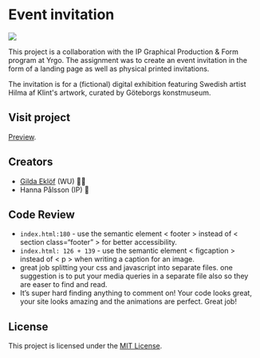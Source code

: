 # Event invitation

![](https://media.giphy.com/media/1FXYMTuKX91hS/giphy.gif)

This project is a collaboration with the IP Graphical Production & Form program at Yrgo. The assignment was to create an event invitation in the form of a landing page as well as physical printed invitations.

The invitation is for a (fictional) digital exhibition featuring Swedish artist Hilma af Klint's artwork, curated by Göteborgs konstmuseum.

## Visit project

[Preview](https://hilma-af-klint.netlify.app/?name=främling).

## Creators

- [Gilda Eklöf](https://github.com/gildaeklof) (WU) :woman_technologist:
- Hanna Pålsson (IP) :art:

## Code Review

- `index.html:180` - use the semantic element < footer > instead of < section class=“footer” > for better accessibility.
- `index.html: 126 + 139` - use the semantic element < figcaption > instead of < p > when writing a caption for an image.
- great job splitting your css and javascript into separate files. one suggestion is to put your media queries in a separate file also so they are easer to find and read.
- It’s super hard finding anything to comment on! Your code looks great, your site looks amazing and the animations are perfect. Great job!

## License

This project is licensed under the [MIT License](https://github.com/gildaeklof/invitation/blob/main/LICENSE).
